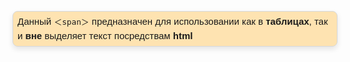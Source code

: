 <span style="width: 100%; border-collapse: collapse; font-family: Arial, sans-serif; font-size: 15px; text-align: left; padding: 5px 7px; background-color: rgba(255, 165, 0, 0.3); border-radius: 8px; overflow: hidden; box-shadow: 0 4px 8px rgba(0, 0, 0, 0.1); border: 1px solid #d6d8db; line-height: 1.5; display: block; margin-bottom: 30px; margin-top: 8px;
">Данный <code>＜span＞</code> предназначен для использовании как в <b>таблицах</b>, так и <b>вне</b> выделяет текст посредствам <b>html</b>
</span>